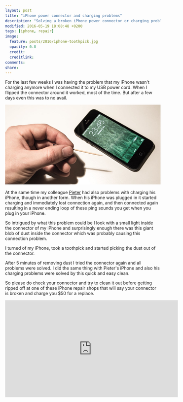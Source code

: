 ```yaml
---
layout: post
title: "iPhone power connector and charging problems"
description: "Solving a broken iPhone power connector or charging problems by just cleaning out the dust inside the connector."
modified: 2016-05-19 18:08:48 +0200
tags: [iphone, repair]
image:
  feature: posts/2016/iphone-toothpick.jpg
  opacity: 0.8
  credit:
  creditlink:
comments:
share:
---
```

For the last few weeks I was having the problem that my iPhone wasn't charging anymore when I connected it to my USB power cord. When I flipped the connector around it worked, most of the time. But after a few days even this was to no avail.


![iPhone toothpick](/images/posts/2016/iphone-toothpick.jpg)

At the same time my colleague [Pieter](https://twitter.com/pirreke) had also problems with charging his iPhone, though in another form. When his iPhone was plugged in it started charging and immediately lost connection again, and then connected again resulting in a never ending loop of these ping sounds you get when you plug in your iPhone.

So intrigued by what this problem could be I look with a small light inside the connector of my iPhone and surprisingly enough there was this giant blob of dust inside the connector which was probably causing this connection problem.

I turned of my iPhone, took a toothpick and started picking the dust out of the connector.

After 5 minutes of removing dust I tried the connector again and all problems were solved. I did the same thing with Pieter's iPhone and also his charging problems were solved by this quick and easy clean.

So please do check your connector and try to clean it out before getting ripped off at one of these iPhone repair shops that will say your connector is broken and charge you $50 for a replace.

<iframe width="560" height="315" src="https://www.youtube.com/embed/-kYnBmYUY7M" frameborder="0" allowfullscreen></iframe>
